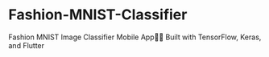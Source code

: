 # Fashion-MNIST-Classifier
Fashion MNIST Image Classifier  Mobile App📱🧠 Built with TensorFlow, Keras, and Flutter
